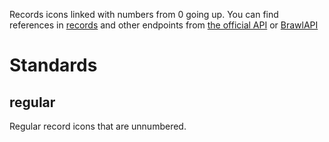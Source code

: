 Records icons linked with numbers from 0 going up. You can find references in [records](https://api.brawlify.com/game/csv_logic/records) and other endpoints from [the official API](https://developer.brawlstars.com/) or [BrawlAPI](https://brawlapi.com/)

# Standards

## regular
Regular record icons that are unnumbered.